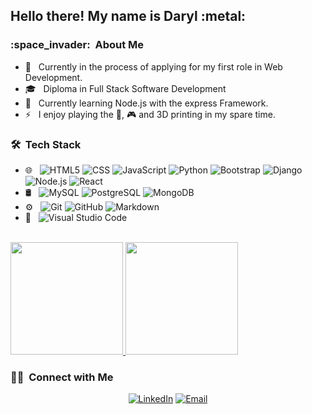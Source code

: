 <h2> Hello there! My name is Daryl :metal: </h2>

<h3> :space_invader: &nbsp;About Me </h3>

- 🔭 &nbsp; Currently in the process of applying for my first role in Web Development.
- 🎓 &nbsp; Diploma in Full Stack Software Development
- 🌱 &nbsp; Currently learning Node.js with the express Framework.
- ⚡ &nbsp; I enjoy playing the :guitar:, :video_game: and 3D printing in my spare time.

<h3> 🛠 &nbsp;Tech Stack</h3>

- 🌐 &nbsp;
  ![HTML5](https://img.shields.io/badge/-HTML5-333333?style=flat&logo=HTML5)
  ![CSS](https://img.shields.io/badge/-CSS-333333?style=flat&logo=CSS3&logoColor=1572B6)
  ![JavaScript](https://img.shields.io/badge/-JavaScript-333333?style=flat&logo=javascript)
  ![Python](https://img.shields.io/badge/-Python-333333?style=flat&logo=python)
  ![Bootstrap](https://img.shields.io/badge/-Bootstrap-333333?style=flat&logo=bootstrap&logoColor=563D7C)
  ![Django](https://img.shields.io/badge/-django-333333?style=flat&logo=django)
  ![Node.js](https://img.shields.io/badge/-Node.js-333333?style=flat&logo=node.js)
  ![React](https://img.shields.io/badge/-React-333333?style=flat&logo=react)
- 🛢 &nbsp;
  ![MySQL](https://img.shields.io/badge/-MySQL-333333?style=flat&logo=mysql)
  ![PostgreSQL](https://img.shields.io/badge/-PostgreSQL-333333?style=flat&logo=postgresql)
  ![MongoDB](https://img.shields.io/badge/-MongoDB-333333?style=flat&logo=mongodb)
- ⚙️ &nbsp;
  ![Git](https://img.shields.io/badge/-Git-333333?style=flat&logo=git)
  ![GitHub](https://img.shields.io/badge/-GitHub-333333?style=flat&logo=github)
  ![Markdown](https://img.shields.io/badge/-Markdown-333333?style=flat&logo=markdown)
- 🔧 &nbsp;
  ![Visual Studio Code](https://img.shields.io/badge/-Visual%20Studio%20Code-333333?style=flat&logo=visual-studio-code&logoColor=007ACC)

<br/>

<a href="https://github.com/dhowai">
  <img height="180em" src="https://github-readme-stats.vercel.app/api?username=dhowai&show_icons=true&theme=dark" />
  <img height="180em" src="https://github-readme-stats.vercel.app/api/top-langs/?username=dhowai&true&theme=dark&layout=compact" />
</a>

<br/>

<h3> 🤝🏻 &nbsp;Connect with Me </h3>

<p align="center">
<a href="https://www.linkedin.com/in/daryl-howai-934444211/"><img alt="LinkedIn" src="https://img.shields.io/badge/LinkedIn-Daryl%20Howai-blue?style=flat-square&logo=linkedin"></a>
<a href="mailto:dhowai.dev@gmail.com"><img alt="Email" src="https://img.shields.io/badge/Email-dhowai.dev@gmail.com-blue?style=flat-square&logo=gmail"></a>
</p>


### 


<!--
**dhowai/dhowai** is a ✨ _special_ ✨ repository because its `README.md` (this file) appears on your GitHub profile.

Here are some ideas to get you started:

- 🔭 I’m currently working on ...
- 🌱 I’m currently learning ...
- 👯 I’m looking to collaborate on ...
- 🤔 I’m looking for help with ...
- 💬 Ask me about ...
- 📫 How to reach me: ...
- 😄 Pronouns: ...
- ⚡ Fun fact: ...
-->
